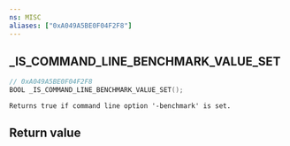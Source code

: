 ```yaml
---
ns: MISC
aliases: ["0xA049A5BE0F04F2F8"]
---
```

## _IS_COMMAND_LINE_BENCHMARK_VALUE_SET

```c
// 0xA049A5BE0F04F2F8
BOOL _IS_COMMAND_LINE_BENCHMARK_VALUE_SET();
```

```
Returns true if command line option '-benchmark' is set.
```

## Return value
